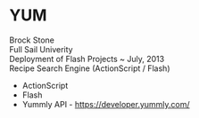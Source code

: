 YUM
===
Brock Stone <br/>
Full Sail Univerity <br/>
Deployment of Flash Projects ~ July, 2013 <br/>
Recipe Search Engine (ActionScript / Flash)

 - ActionScript 
 - Flash 
 - Yummly API - https://developer.yummly.com/
